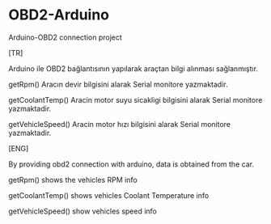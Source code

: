 # OBD2-Arduino
Arduino-OBD2 connection project

[TR]
<p>Arduino ile OBD2 bağlantısının yapılarak araçtan bilgi alınması sağlanmıştır.</p>
<p>getRpm() Aracın devir bilgisini alarak Serial monitore yazmaktadir.</p>
<p>getCoolantTemp() Aracin motor suyu sicakligi bilgisini alarak Serial monitore yazmaktadir.</p>
<p>getVehicleSpeed() Aracin motor hızı bilgisini alarak Serial monitore yazmaktadir.</p>
[ENG]
<p>By providing obd2 connection with arduino, data is obtained from the car.</p>
<p>getRpm() shows the vehicles RPM info</p>
<p>getCoolantTemp() shows vehicles Coolant Temperature info</p>
<p>getVehicleSpeed() show vehicles speed info</p>